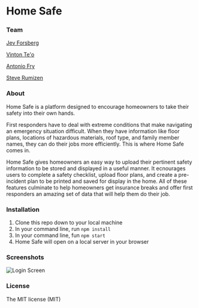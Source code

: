 # Home Safe

### Team
[Jev Forsberg](https://github.com/baldm0mma)


[Vinton Te'o](https://github.com/vjt960)


[Antonio Fry](https://github.com/antoniofry)


[Steve Rumizen](https://github.com/rumizen)

### About

Home Safe is a platform designed to encourage homeowners to take their safety into their own hands.

First responders have to deal with extreme conditions that make navigating an emergency situation difficult. When they have information like floor plans, locations of hazardous materials, roof type, and family member names, they can do their jobs more efficiently. This is where Home Safe comes in.

Home Safe gives homeowners an easy way to upload their pertinent safety information to be stored and displayed in a useful manner. It ecnourages users to complete a safety checklist, upload floor plans, and create a pre-incident plan to be printed and saved for display in the home. All of these features culminate to help homeowners get insurance breaks and offer first responders an amazing set of data that will help them do their job.

### Installation

1. Clone this repo down to your local machine
2. In your command line, run `npm install`
3. In your command line, fun `npm start`
4. Home Safe will open on a local server in your browser

### Screenshots

![Login Screen](./public/hs-login)


### License

The MIT license (MIT)
